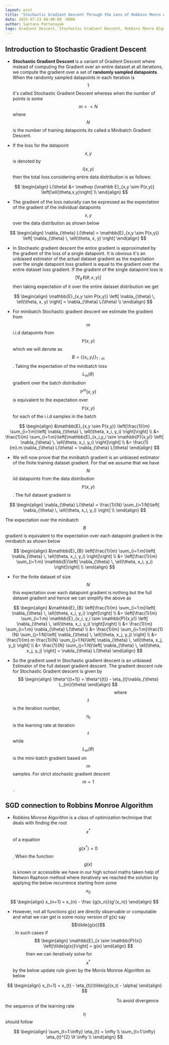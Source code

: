 ```yaml
---
layout: post
title: "Stochastic Gradient Descent Through the Lens of Robbins Monro Algorithm"
date: 2025-07-23 00:00:00 -0000
author: Santanu Pattanayak
tags: Gradient Descent, Stochastic Gradient Descent, Robbins Monro Algorithm 
---
```


## Introduction to Stochastic Gradient Descent 

* **Stochastic Gradient Descent** is a variant of Gradient Descent where instead of computing the Gradient over an entire dataset at all iterations, we compute the gradient over a set of **randomly sampled datapoints**. When the randomly sampled datapoints in each iteration is $$1$$ it's called Stochastic Gradient Descent whereas when the number of points is some $$m << N$$ where $$N$$ is the number of training datapoints its called a Minibatch Gradient Descent.

* If the loss for the datapoint $$x,y$$ is denoted by $$l(x,y)$$ then the total loss considering entire data distribution is as follows:
  
$$
\begin{align}
L(\theta) &= \mathop {\mathbb E}_{x,y \sim P(x,y)} \left[\ell(\theta,x,y)\right] \\
\end{align}
$$

* The gradient of the loss naturally can be expressed as the expectation of the gradient of the individual datapoints $$x,y$$ over the data distribution as shown below

$$
\begin{align}
\nabla_{\theta} L(\theta) = \mathbb{E}_{x,y \sim P(x,y)} \left[ \nabla_{\theta} \, \ell(\theta, x, y) \right]
\end{align}
$$

* In Stochastic gradient descent the entire gradient is approximated by the gradient of the loss of a single datapoint. It is obvious it's an unbiased estimator of the actual dataset gradient as the expectation over the single datapoint loss gradient is equal to the gradient over the entire dataset loss gradient.
 If the gradient of the single datapoint loss is $$\left[ \nabla_{\theta} \, \ell(\theta, x, y) \right]$$ then taking expectation of it over the entire dataset distribution we get

$$
\begin{align}
\mathbb{E}_{x,y \sim P(x,y)} \left[ \nabla_{\theta} \, \ell(\theta, x, y) \right] = \nabla_{\theta} L(\theta) \\
\end{align}
$$

* For minibatch Stochastic gradient descent we estimate the gradient from $$m$$ i.i.d datapoints from $$\mathbb{P}(x,y)$$ which we will denote as $$B=\{(x_i,y_i)\}_{1:m}$$  . Taking the expectation of the minibatch loss $$L_m(\theta)$$ gradient over the batch distribution $$\mathbb{P}^{m}(x,y)$$ is equivalent to the expectation over $$\mathbb{P}(x,y)$$ for each of the i.i.d samples in the batch

$$
\begin{align}
&\mathbb{E}_{x,y \sim P(x,y)} \left[\frac{1}{m} \sum_{i=1:m}\left[ \nabla_{\theta} \, \ell(\theta, x_i, y_i) \right]\right] \\
&= \frac{1}{m} \sum_{i=1:m}\left[\mathbb{E}_{x_i,y_i \sim \mathbb{P}(x,y)} \left[ \nabla_{\theta} \, \ell(\theta, x_i, y_i) \right]\right] \\
&= \frac{1}{m}.m.\nabla_{\theta} L(\theta) = \nabla_{\theta} L(\theta) 
\end{align}
$$

* We will now prove that the minibatch gradient is an unbiased estimator of the finite training dataset gradient. For that we assume that we have $$N$$ iid datapoints from the data distribution $$\mathbb{P}(x,y)$$. The full dataset gradient is 

$$
\begin{align}
\nabla_{\theta} L(\theta)  = \frac{1}{N} \sum_{i=1:N}\left[ \nabla_{\theta} \, \ell(\theta, x_i, y_i) \right] \\
\end{align}
$$

The expectation over the minibatch $$B$$ gradient is equivalent to the expectation over each datapoint gradient in the minibatch as shown below

$$
\begin{align}
&\mathbb{E}_{B} \left[\frac{1}{m} \sum_{i=1:m}\left[ \nabla_{\theta} \, \ell(\theta, x_i, y_i) \right]\right] \\
&= \left[\frac{1}{m} \sum_{i=1:m} \mathbb{E}\left[ \nabla_{\theta} \, \ell(\theta, x_i, y_i) \right]\right] \\
\end{align}
$$

* For the finite dataset of size $$N$$ this expectation over each datapoint gradient is nothing but the full dataset gradient and hence we can simplify the above as 

$$
\begin{align}
&\mathbb{E}_{B} \left[\frac{1}{m} \sum_{i=1:m}\left[ \nabla_{\theta} \, \ell(\theta, x_i, y_i) \right]\right] \\
&= \left[\frac{1}{m} \sum_{i=1:m} \mathbb{E}_{x_i, y_i \sim \mathbb{P}(x,y)} \left[ \nabla_{\theta} \, \ell(\theta, x_i, y_i) \right]\right] \\
&= \frac{1}{m} \sum_{i=1:m} \nabla_{\theta} L(\theta)   \\
&= \frac{1}{m} \sum_{i=1:m}\frac{1}{N} \sum_{j=1:N}\left[ \nabla_{\theta} \, \ell(\theta, x_j, y_j) \right] \\
&= \frac{1}{m}.m \frac{1}{N} \sum_{j=1:N}\left[ \nabla_{\theta} \, \ell(\theta, x_j, y_j) \right] \\
&= \frac{1}{N} \sum_{j=1:N}\left[ \nabla_{\theta} \, \ell(\theta, x_j, y_j) \right] = \nabla_{\theta} L(\theta)
\end{align}
$$

* So the gradient used in Stochastic gradient descent is an unbiased Estimator of the full dataset gradient descent. The gradient descent rule for Stochastic Gradient descent is given by
$$
\begin{align}
\theta^{(t+1)} = \theta^{(t)} - \eta_{t}\nabla_{\theta} L_{m}(\theta)
\end{align}
$$
&emsp;&emsp;&emsp;&emsp;&emsp;&emsp;&emsp;&emsp;&emsp;&emsp;&emsp;&emsp;&emsp;&emsp;&emsp;&emsp;&emsp;&emsp;&emsp;&emsp;&emsp;&emsp;&emsp;where $$t$$ is the iteration number, $$\eta_{t}$$ is the learning rate at iteration $$t$$ while $$L_{m}(\theta)$$ is the mini-batch gradient based on $$m$$ samples. For strict stochastic gradient descent $$m= 1$$.

## SGD connection to Robbins Monroe Algorithm

* Robbins Monroe Algorithm is a class of optimization technique that deals with finding the root $$x^{*} $$ of a equation $$g(x^{*}) = 0$$. When the function $$g(x)$$ is known or accessible we have in our high school maths taken help of Netwon Raphson method where iteratively we reached the solution by applying the below recurrence starting from some $$x_0$$

$$
\begin{align}
x_{n+1} = x_{n} - \frac {g(x_n)}{g'(x_n)} 
\end{align}
$$ 

* However, not all functions g(x) are directly observable or computable and what we can get is some noisy version of g(x) say $$\tilde{g(x)}$$. In such cases if
$$
\begin{align}
\mathbb{E}_{x \sim \mathbb{P}(x)} \left[\tilde{g(x)}\right] = g(x)
\end{align}
$$
&emsp;&emsp;&emsp;then we can iteratively solve for $$x^{*}$$ by the below update rule given by the Morris Monroe Algorithm as below

$$
\begin{align}
x_{t+1} = x_{t} - \eta_{t}(\tilde{g}(x_t)   - \alpha)  
\end{align}
$$

&emsp;&emsp;&emsp;&emsp;&emsp;&emsp;&emsp;&emsp;&emsp;&emsp;&emsp;&emsp;&emsp;&emsp;&emsp;&emsp;&emsp;&emsp;&emsp;&emsp;&emsp;&emsp;&emsp;&emsp;&emsp; To avoid divergence the sequence of the learning rate $$\eta$$ should follow  

$$
\begin{align}
\sum_{t=1:\infty} \eta_{t} = \infty \\
\sum_{t=1:\infty} \eta_{t}^{2} \lt \infty \\
\end{align}
$$ 

 



 






